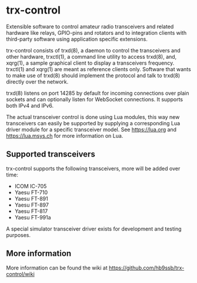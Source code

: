 # trx-control

Extensible software to control amateur radio transceivers and related hardware
like relays, GPIO-pins and rotators and to integration clients with third-party
software using application specific extensions.

trx-control consists of trxd(8), a daemon to control the transceivers and
other hardware, trxctl(1), a command line utility to access trxd(8), and,
xqrg(1), a sample graphical client to display a transceivers frequency.
trxctl(1) and xqrg(1) are meant as reference clients only.
Software that wants to make use of trxd(8) should implement the protocol
and talk to trxd(8) directly over the network.

trxd(8) listens on port 14285 by default for incoming connections over
plain sockets and can optionally listen for WebSocket connections. It supports
both IPv4 and IPv6.

The actual transceiver control is done using Lua modules, this way new
transceivers can easily be supported by supplying a corresponding Lua driver
module for a specific transceiver model. See https://lua.org and
https://lua.msys.ch for more information on Lua.

## Supported transceivers

trx-control supports the following transceivers, more will be added over time:

* ICOM IC-705
* Yaesu FT-710
* Yaesu FT-891
* Yaesu FT-897
* Yaesu FT-817
* Yaesu FT-991a

A special simulator transceiver driver exists for development and testing
purposes.

## More information

More information can be found the wiki at
https://github.com/hb9ssb/trx-control/wiki
